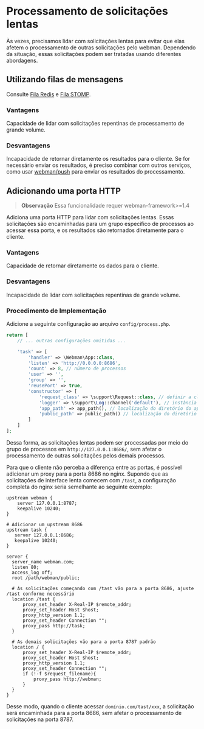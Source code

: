 # Processamento de solicitações lentas

Às vezes, precisamos lidar com solicitações lentas para evitar que elas afetem o processamento de outras solicitações pelo webman. Dependendo da situação, essas solicitações podem ser tratadas usando diferentes abordagens.

## Utilizando filas de mensagens
Consulte [Fila Redis](https://www.workerman.net/plugin/12) e [Fila STOMP](https://www.workerman.net/plugin/13).

### Vantagens
Capacidade de lidar com solicitações repentinas de processamento de grande volume.

### Desvantagens
Incapacidade de retornar diretamente os resultados para o cliente. Se for necessário enviar os resultados, é preciso combinar com outros serviços, como usar [webman/push](https://www.workerman.net/plugin/2) para enviar os resultados do processamento.

## Adicionando uma porta HTTP

> **Observação**
> Essa funcionalidade requer webman-framework>=1.4

Adiciona uma porta HTTP para lidar com solicitações lentas. Essas solicitações são encaminhadas para um grupo específico de processos ao acessar essa porta, e os resultados são retornados diretamente para o cliente.

### Vantagens
Capacidade de retornar diretamente os dados para o cliente.

### Desvantagens
Incapacidade de lidar com solicitações repentinas de grande volume.

### Procedimento de Implementação
Adicione a seguinte configuração ao arquivo `config/process.php`.
```php
return [
    // ... outras configurações omitidas ...

    'task' => [
        'handler' => \Webman\App::class,
        'listen' => 'http://0.0.0.0:8686',
        'count' => 8, // número de processos
        'user' => '',
        'group' => '',
        'reusePort' => true,
        'constructor' => [
            'request_class' => \support\Request::class, // definir a classe de solicitação
            'logger' => \support\Log::channel('default'), // instância de log
            'app_path' => app_path(), // localização do diretório do aplicativo
            'public_path' => public_path() // localização do diretório público
        ]
    ]
];
```

Dessa forma, as solicitações lentas podem ser processadas por meio do grupo de processos em `http://127.0.0.1:8686/`, sem afetar o processamento de outras solicitações pelos demais processos.

Para que o cliente não perceba a diferença entre as portas, é possível adicionar um proxy para a porta 8686 no nginx. Supondo que as solicitações de interface lenta comecem com `/tast`, a configuração completa do nginx seria semelhante ao seguinte exemplo:
```
upstream webman {
    server 127.0.0.1:8787;
    keepalive 10240;
}

# Adicionar um upstream 8686
upstream task {
   server 127.0.0.1:8686;
   keepalive 10240;
}

server {
  server_name webman.com;
  listen 80;
  access_log off;
  root /path/webman/public;

  # As solicitações começando com /tast vão para a porta 8686, ajuste /tast conforme necessário
  location /tast {
      proxy_set_header X-Real-IP $remote_addr;
      proxy_set_header Host $host;
      proxy_http_version 1.1;
      proxy_set_header Connection "";
      proxy_pass http://task;
  }

  # As demais solicitações vão para a porta 8787 padrão
  location / {
      proxy_set_header X-Real-IP $remote_addr;
      proxy_set_header Host $host;
      proxy_http_version 1.1;
      proxy_set_header Connection "";
      if (!-f $request_filename){
          proxy_pass http://webman;
      }
  }
}
```
Desse modo, quando o cliente acessar `domínio.com/tast/xxx`, a solicitação será encaminhada para a porta 8686, sem afetar o processamento de solicitações na porta 8787.
